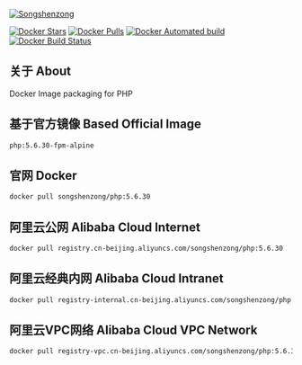 [![Songshenzong](https://songshenzong.com/images/logo.png)](https://songshenzong.com)

[![Docker Stars](https://img.shields.io/docker/stars/songshenzong/php.svg?style=flat-square)](https://hub.docker.com/r/songshenzong/php/)
[![Docker Pulls](https://img.shields.io/docker/pulls/songshenzong/php.svg?style=flat-square)](https://hub.docker.com/r/songshenzong/php/)
[![Docker Automated build](https://img.shields.io/docker/automated/songshenzong/php.svg?style=flat-square)](https://hub.docker.com/r/songshenzong/php/)
[![Docker Build Status](https://img.shields.io/docker/build/songshenzong/php.svg?style=flat-square)](https://hub.docker.com/r/songshenzong/php/)

## 关于 About
Docker Image packaging for PHP


## 基于官方镜像 Based Official Image

```bash
php:5.6.30-fpm-alpine
```



## 官网 Docker

```bash
docker pull songshenzong/php:5.6.30
```




## 阿里云公网 Alibaba Cloud Internet

```bash
docker pull registry.cn-beijing.aliyuncs.com/songshenzong/php:5.6.30
```




## 阿里云经典内网 Alibaba Cloud Intranet

```bash
docker pull registry-internal.cn-beijing.aliyuncs.com/songshenzong/php:5.6.30
```



## 阿里云VPC网络 Alibaba Cloud VPC Network

```bash
docker pull registry-vpc.cn-beijing.aliyuncs.com/songshenzong/php:5.6.30
```
